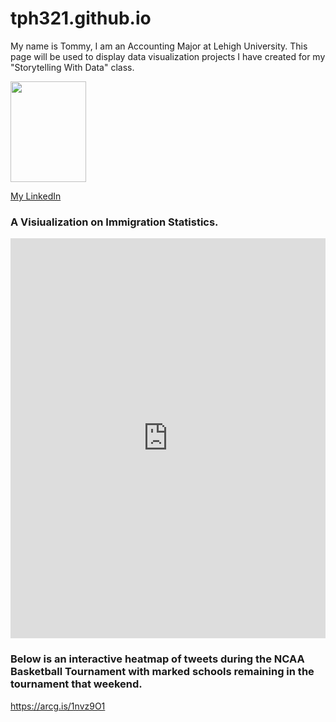 # tph321.github.io
My name is Tommy, I am an Accounting Major at Lehigh University. This page will be used to display data visualization projects I have created for my "Storytelling With Data" class. 


<img src="https://github.com/tph321/tph321.github.io/blob/main/pic.jpg?raw=true" width="121" height="161">

[My LinkedIn](www.linkedin.com/in/thomas-horgan-533530145)

### A Visiualization on Immigration Statistics. 

<iframe title="Lehigh Undergrad Enrollment " aria-label="chart" id="datawrapper-chart-3Bnv3" src="https://datawrapper.dwcdn.net/3Bnv3/1/" scrolling="no" frameborder="0" style="width: 0; min-width: 100% !important; border: none;" height="640"></iframe><script type="text/javascript">!function(){"use strict";window.addEventListener("message",(function(a){if(void 0!==a.data["datawrapper-height"])for(var e in a.data["datawrapper-height"]){var t=document.getElementById("datawrapper-chart-"+e)||document.querySelector("iframe[src*='"+e+"']");t&&(t.style.height=a.data["datawrapper-height"][e]+"px")}}))}();</script>


### Below is an interactive heatmap of tweets during the NCAA Basketball Tournament with marked schools remaining in the tournament that weekend. 

<https://arcg.is/1nvz9O1>
